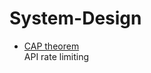 # System-Design

* [CAP theorem](https://github.com/zhouchenyu000/System-Design/tree/main/CAP_theorem)  
API rate limiting
